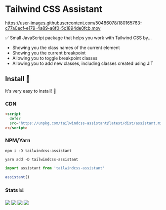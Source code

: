 # Tailwind CSS Assistant


https://user-images.githubusercontent.com/50486078/180165763-c77a0ecf-e179-4a89-a8f0-5c1894de0fcb.mov

✅ Small JavaScript package that helps you work with Tailwind CSS by...

- Showing you the class names of the current element
- Showing you the current breakpoint
- Allowing you to toggle breakpoint classes
- Allowing you to add new classes, including classes created using JIT

## Install 🌟

It's very easy to install! 🙌

### CDN

```html
<script
  defer
  src="https://unpkg.com/tailwindcss-assistant@latest/dist/assistant.min.js"
></script>
```

### NPM/Yarn

```shell
npm i -D tailwindcss-assistant

yarn add -D tailwindcss-assistant
```

```js
import assistant from 'tailwindcss-assistant'

assistant()
```

### Stats 📊

![](https://img.shields.io/bundlephobia/min/tailwindcss-assistant)
![](https://img.shields.io/npm/v/tailwindcss-assistant)
![](https://img.shields.io/npm/dt/tailwindcss-assistant)
![](https://img.shields.io/github/license/markmead/tailwindcss-assistant)
